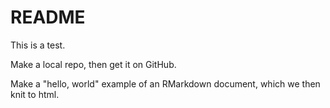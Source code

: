 # README
This is a test.

Make a local repo, then get it on GitHub.

Make a "hello, world" example of an RMarkdown document, which we then knit to
html.
